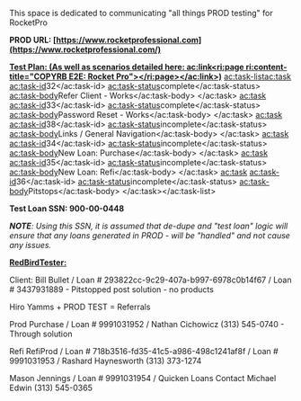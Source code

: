 
This space is dedicated to communicating "all things PROD testing" for RocketPro



**PROD URL: [https://www.rocketprofessional.com](https://www.rocketprofessional.com/)**



<u><strong>Test Plan: (As well as scenarios detailed here:&nbsp;<ac:link><ri:page ri:content-title="COPYRB E2E: Rocket Pro"></ri:page></ac:link>)</strong></u>
<ac:task-list><ac:task>
<ac:task-id>32</ac:task-id>
<ac:task-status>complete</ac:task-status>
<ac:task-body>Refer Client - Works</ac:task-body>
</ac:task>
<ac:task>
<ac:task-id>33</ac:task-id>
<ac:task-status>complete</ac:task-status>
<ac:task-body>Password Reset - Works</ac:task-body>
</ac:task>
<ac:task>
<ac:task-id>38</ac:task-id>
<ac:task-status>incomplete</ac:task-status>
<ac:task-body>Links / General Navigation</ac:task-body>
</ac:task>
<ac:task>
<ac:task-id>34</ac:task-id>
<ac:task-status>incomplete</ac:task-status>
<ac:task-body>New Loan: Purchase</ac:task-body>
</ac:task>
<ac:task>
<ac:task-id>35</ac:task-id>
<ac:task-status>incomplete</ac:task-status>
<ac:task-body>New Loan: Refi</ac:task-body>
</ac:task>
<ac:task>
<ac:task-id>36</ac:task-id>
<ac:task-status>incomplete</ac:task-status>
<ac:task-body>Pitstops</ac:task-body>
</ac:task></ac:task-list>


**Test Loan SSN: 900-00-0448**

***NOTE**: Using this SSN, it is assumed that de-dupe and "test loan" logic will ensure that any loans generated in PROD - will be "handled" and not cause any issues.*





<u><strong>RedBirdTester:</strong></u>

Client: Bill Bullet / Loan # 293822cc-9c29-407a-b997-6978c0b14f67 / Loan # 3437931889 - Pitstopped post solution - no products

Hiro Yamms + PROD TEST = Referrals

Prod Purchase / Loan # 9991031952 / Nathan Cichowicz (313) 545-0740 - Through solution

Refi RefiProd / Loan # 718b3516-fd35-41c5-a986-498c1241af8f / Loan # 9991031953 / Rashard Haynesworth (313) 373-1274

Mason Jennings / Loan # 9991031954 / Quicken Loans Contact Michael Edwin (313) 545-0365




